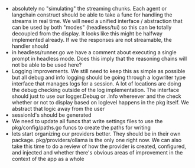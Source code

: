 
- absolutely no "simulating" the streaming chunks. Each agent or langchain construct should be able to take a func for handling the streams in real time. We will need a unified interface / abstraction that can be used by both "modes" (headless/tui) so this can be totally decoupled from the display. It looks like this might be halfway implemented already. If we the responses are not streamable, the handler should
- in headless/runner.go we have a comment about executing a single prompt in headless mode. Does this imply that the reasoning chains will not be able to be used here?
- Logging improvements. We still need to keep this as simple as possible but all debug and info logging should be going through a logwriter type interface that manages logs for a session. A lot of locations are doing the debug checking outside of the log implementation. The interface should just to use our logger.Debug or .Info whereever and the check whether or not to display based on loglevel happens in the pkg itself. We abstract that logic away from the user
- sessionId's should be generated
- We need to update all funcs that write settings files to use the pkg/config/paths.go funcs to create the paths for writing
- lets start organizing our providers better. They should be in their own package. pkg/providers/ollama is the only one right now. We can also take this time to do a review of how the provider is created, configured, and injected and whether there's obvious areas of improvement in the context of the app as a whole
